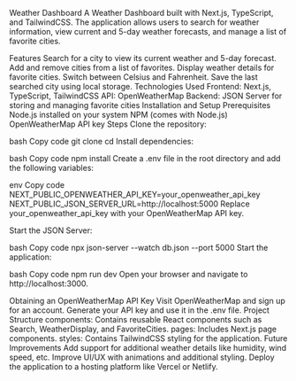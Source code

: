 Weather Dashboard
A Weather Dashboard built with Next.js, TypeScript, and TailwindCSS. The application allows users to search for weather information, view current and 5-day weather forecasts, and manage a list of favorite cities.


Features
Search for a city to view its current weather and 5-day forecast.
Add and remove cities from a list of favorites.
Display weather details for favorite cities.
Switch between Celsius and Fahrenheit.
Save the last searched city using local storage.
Technologies Used
Frontend: Next.js, TypeScript, TailwindCSS
API: OpenWeatherMap
Backend: JSON Server for storing and managing favorite cities
Installation and Setup
Prerequisites
Node.js installed on your system
NPM (comes with Node.js)
OpenWeatherMap API key
Steps
Clone the repository:

bash
Copy code
git clone <repository-url>
cd <repository-folder>
Install dependencies:

bash
Copy code
npm install
Create a .env file in the root directory and add the following variables:

env
Copy code
NEXT_PUBLIC_OPENWEATHER_API_KEY=your_openweather_api_key
NEXT_PUBLIC_JSON_SERVER_URL=http://localhost:5000
Replace your_openweather_api_key with your OpenWeatherMap API key.

Start the JSON Server:

bash
Copy code
npx json-server --watch db.json --port 5000
Start the application:

bash
Copy code
npm run dev
Open your browser and navigate to http://localhost:3000.

Obtaining an OpenWeatherMap API Key
Visit OpenWeatherMap and sign up for an account.
Generate your API key and use it in the .env file.
Project Structure
components: Contains reusable React components such as Search, WeatherDisplay, and FavoriteCities.
pages: Includes Next.js page components.
styles: Contains TailwindCSS styling for the application.
Future Improvements
Add support for additional weather details like humidity, wind speed, etc.
Improve UI/UX with animations and additional styling.
Deploy the application to a hosting platform like Vercel or Netlify.
